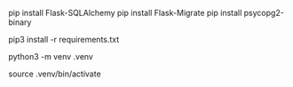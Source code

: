 

pip install Flask-SQLAlchemy 
pip install Flask-Migrate 
pip install psycopg2-binary

pip3 install -r requirements.txt


python3 -m venv .venv

source .venv/bin/activate